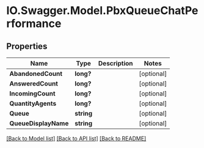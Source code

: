 # IO.Swagger.Model.PbxQueueChatPerformance
## Properties

Name | Type | Description | Notes
------------ | ------------- | ------------- | -------------
**AbandonedCount** | **long?** |  | [optional] 
**AnsweredCount** | **long?** |  | [optional] 
**IncomingCount** | **long?** |  | [optional] 
**QuantityAgents** | **long?** |  | [optional] 
**Queue** | **string** |  | [optional] 
**QueueDisplayName** | **string** |  | [optional] 

[[Back to Model list]](../README.md#documentation-for-models) [[Back to API list]](../README.md#documentation-for-api-endpoints) [[Back to README]](../README.md)

